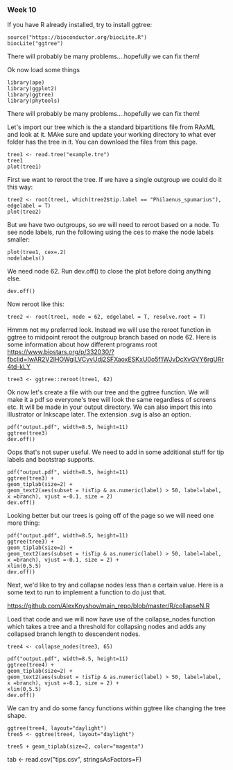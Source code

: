 
### Week 10 


If you have R already installed, try to install ggtree:

```
source("https://bioconductor.org/biocLite.R")
biocLite("ggtree")
```

There will probably be many problems....hopefully we can fix them! 


Ok now load some things 
```
library(ape)
library(ggplot2)
library(ggtree)
library(phytools)
```
There will probably be many problems....hopefully we can fix them! 


Let's import our tree which is the a standard bipartitions file from RAxML and look at it. MAke sure and update your working directory to what ever folder has the tree in it. You can download the files from this page. 

```
tree1 <- read.tree("example.tre")
tree1
plot(tree1)
```


First we want to reroot the tree. If we have a single outgroup we could do it this way: 
```
tree2 <- root(tree1, which(tree2$tip.label == "Philaenus_spumarius"), edgelabel = T)
plot(tree2)
```
But we have two outgroups, so we will need to reroot based on a node. To see node labels, run the following using the ces to make the node labels smaller:

```
plot(tree1, cex=.2) 
nodelabels()
```




We need node 62. Run dev.off() to close the plot before doing anything else. 
```
dev.off() 
```

Now reroot like this:
```
tree2 <- root(tree1, node = 62, edgelabel = T, resolve.root = T)
```

Hmmm not my preferred look. Instead we will use the reroot function in ggtree to midpoint reroot the outgroup branch based on node 62. Here is some information about how different programs root https://www.biostars.org/p/332030/?fbclid=IwAR2V2lHOWgiLVCyvUdj2SFXaoxESKxU0o5f1WJvDcXvGVY6rgURr4td-kLY

```
tree3 <- ggtree::reroot(tree1, 62)
```



Ok now let's create a file with our tree and the ggtree function. We will make it a pdf so everyone's tree will look the same regardless of screens etc. It will be made in your output directory. We can also import this into Illustrator or Inkscape later. The extension .svg is also an option. 

```
pdf("output.pdf", width=8.5, height=11)
ggtree(tree3)
dev.off()
```

Oops that's not super useful. We need to add in some additional stuff for tip labels and bootstrap supports. 


```
pdf("output.pdf", width=8.5, height=11)
ggtree(tree3) +
geom_tiplab(size=2) + 
geom_text2(aes(subset = !isTip & as.numeric(label) > 50, label=label, x =branch), vjust =-0.1, size = 2) 
dev.off()
```

Looking better but our trees is going off of the page so we will need one more thing:

```
pdf("output.pdf", width=8.5, height=11)
ggtree(tree3) +
geom_tiplab(size=2) + 
geom_text2(aes(subset = !isTip & as.numeric(label) > 50, label=label, x =branch), vjust =-0.1, size = 2) +
xlim(0,5.5)
dev.off()
```


Next, we'd like to try and collapse nodes less than a certain value. Here is a some text to run to implement a function to do just that.

https://github.com/AlexKnyshov/main_repo/blob/master/R/collapseN.R

Load that code and we will now have use of the collapse_nodes function which takes a tree and a threshold for collapsing nodes and adds any collapsed branch length to descendent nodes. 

```
tree4 <- collapse_nodes(tree3, 65)
```

```
pdf("output.pdf", width=8.5, height=11)
ggtree(tree4) +
geom_tiplab(size=2) + 
geom_text2(aes(subset = !isTip & as.numeric(label) > 50, label=label, x =branch), vjust =-0.1, size = 2) +
xlim(0,5.5)
dev.off()
```

We can try and do some fancy functions within ggtree like changing the tree shape. 


```
ggtree(tree4, layout="daylight")
tree5 <- ggtree(tree4, layout="daylight")
```

```
tree5 + geom_tiplab(size=2, color="magenta")
```



tab <- read.csv("tips.csv", stringsAsFactors=F)


